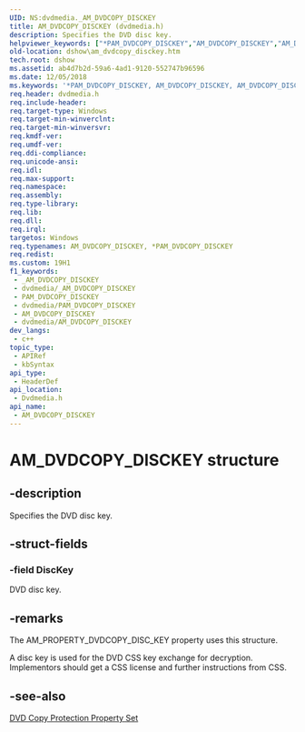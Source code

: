 ```yaml
---
UID: NS:dvdmedia._AM_DVDCOPY_DISCKEY
title: AM_DVDCOPY_DISCKEY (dvdmedia.h)
description: Specifies the DVD disc key.
helpviewer_keywords: ["*PAM_DVDCOPY_DISCKEY","AM_DVDCOPY_DISCKEY","AM_DVDCOPY_DISCKEY structure [DirectShow]","PAM_DVDCOPY_DISCKEY","PAM_DVDCOPY_DISCKEY structure pointer [DirectShow]","dshow.am_dvdcopy_disckey","dvdmedia/AM_DVDCOPY_DISCKEY","dvdmedia/PAM_DVDCOPY_DISCKEY"]
old-location: dshow\am_dvdcopy_disckey.htm
tech.root: dshow
ms.assetid: ab4d7b2d-59a6-4ad1-9120-552747b96596
ms.date: 12/05/2018
ms.keywords: '*PAM_DVDCOPY_DISCKEY, AM_DVDCOPY_DISCKEY, AM_DVDCOPY_DISCKEY structure [DirectShow], PAM_DVDCOPY_DISCKEY, PAM_DVDCOPY_DISCKEY structure pointer [DirectShow], dshow.am_dvdcopy_disckey, dvdmedia/AM_DVDCOPY_DISCKEY, dvdmedia/PAM_DVDCOPY_DISCKEY'
req.header: dvdmedia.h
req.include-header: 
req.target-type: Windows
req.target-min-winverclnt: 
req.target-min-winversvr: 
req.kmdf-ver: 
req.umdf-ver: 
req.ddi-compliance: 
req.unicode-ansi: 
req.idl: 
req.max-support: 
req.namespace: 
req.assembly: 
req.type-library: 
req.lib: 
req.dll: 
req.irql: 
targetos: Windows
req.typenames: AM_DVDCOPY_DISCKEY, *PAM_DVDCOPY_DISCKEY
req.redist: 
ms.custom: 19H1
f1_keywords:
 - _AM_DVDCOPY_DISCKEY
 - dvdmedia/_AM_DVDCOPY_DISCKEY
 - PAM_DVDCOPY_DISCKEY
 - dvdmedia/PAM_DVDCOPY_DISCKEY
 - AM_DVDCOPY_DISCKEY
 - dvdmedia/AM_DVDCOPY_DISCKEY
dev_langs:
 - c++
topic_type:
 - APIRef
 - kbSyntax
api_type:
 - HeaderDef
api_location:
 - Dvdmedia.h
api_name:
 - AM_DVDCOPY_DISCKEY
---
```


# AM_DVDCOPY_DISCKEY structure


## -description

Specifies the DVD disc key.

## -struct-fields

### -field DiscKey

DVD disc key.

## -remarks

The AM_PROPERTY_DVDCOPY_DISC_KEY property uses this structure.

A disc key is used for the DVD CSS key exchange for decryption. Implementors should get a CSS license and further instructions from CSS.

## -see-also

<a href="https://docs.microsoft.com/windows/desktop/DirectShow/dvd-copy-protection-property-set">DVD Copy Protection Property Set</a>

